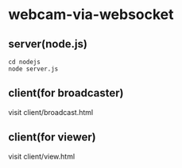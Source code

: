 # webcam-via-websocket
## server(node.js)
```
cd nodejs
node server.js
```

## client(for broadcaster)
visit client/broadcast.html

## client(for viewer)
visit client/view.html